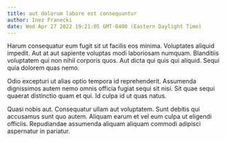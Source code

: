 ```yaml
---
title: aut dolorum labore est consequuntur
author: Inez Franecki
date: Wed Apr 27 2022 19:21:05 GMT-0400 (Eastern Daylight Time)
---
```

Harum consequatur eum fugit sit ut facilis eos minima. Voluptates aliquid impedit. Aut at aut sapiente voluptas modi laboriosam numquam. Blanditiis voluptatem qui non nihil corporis quos. Aut dicta qui quis qui aliquid. Sequi quia dolorem quas nemo.

 Odio excepturi ut alias optio tempora id reprehenderit. Assumenda dignissimos autem nemo omnis officia fugiat sequi sit nisi. Sit quae sequi quaerat distinctio quam et qui. Id culpa id ut quas natus.

 Quasi nobis aut. Consequatur ullam aut voluptatem. Sunt debitis qui accusamus sunt quo autem. Aliquam earum et vel eum culpa ut eligendi officiis. Repudiandae assumenda aliquam aliquam commodi adipisci aspernatur in pariatur.